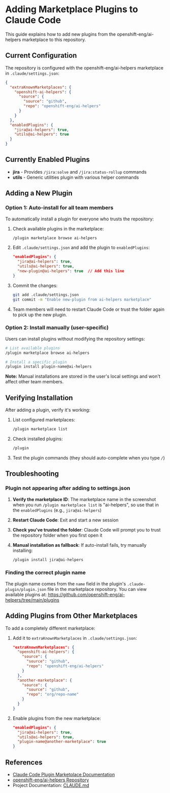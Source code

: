 # Adding Marketplace Plugins to Claude Code

This guide explains how to add new plugins from the openshift-eng/ai-helpers marketplace to this repository.

## Current Configuration

The repository is configured with the openshift-eng/ai-helpers marketplace in `.claude/settings.json`:

```json
{
  "extraKnownMarketplaces": {
    "openshift-ai-helpers": {
      "source": {
        "source": "github",
        "repo": "openshift-eng/ai-helpers"
      }
    }
  },
  "enabledPlugins": {
    "jira@ai-helpers": true,
    "utils@ai-helpers": true
  }
}
```

## Currently Enabled Plugins

- **jira** - Provides `/jira:solve` and `/jira:status-rollup` commands
- **utils** - Generic utilities plugin with various helper commands

## Adding a New Plugin

### Option 1: Auto-install for all team members

To automatically install a plugin for everyone who trusts the repository:

1. Check available plugins in the marketplace:
   ```bash
   /plugin marketplace browse ai-helpers
   ```

2. Edit `.claude/settings.json` and add the plugin to `enabledPlugins`:
   ```json
   "enabledPlugins": {
     "jira@ai-helpers": true,
     "utils@ai-helpers": true,
     "new-plugin@ai-helpers": true  // Add this line
   }
   ```

3. Commit the changes:
   ```bash
   git add .claude/settings.json
   git commit -m "Enable new-plugin from ai-helpers marketplace"
   ```

4. Team members will need to restart Claude Code or trust the folder again to pick up the new plugin.

### Option 2: Install manually (user-specific)

Users can install plugins without modifying the repository settings:

```bash
# List available plugins
/plugin marketplace browse ai-helpers

# Install a specific plugin
/plugin install plugin-name@ai-helpers
```

**Note:** Manual installations are stored in the user's local settings and won't affect other team members.

## Verifying Installation

After adding a plugin, verify it's working:

1. List configured marketplaces:
   ```bash
   /plugin marketplace list
   ```

2. Check installed plugins:
   ```bash
   /plugin
   ```

3. Test the plugin commands (they should auto-complete when you type `/`)

## Troubleshooting

### Plugin not appearing after adding to settings.json

1. **Verify the marketplace ID**: The marketplace name in the screenshot when you run `/plugin marketplace list` is "ai-helpers", so use that in the `enabledPlugins` (e.g., `jira@ai-helpers`)

2. **Restart Claude Code**: Exit and start a new session

3. **Check you've trusted the folder**: Claude Code will prompt you to trust the repository folder when you first open it

4. **Manual installation as fallback**: If auto-install fails, try manually installing:
   ```bash
   /plugin install jira@ai-helpers
   ```

### Finding the correct plugin name

The plugin name comes from the `name` field in the plugin's `.claude-plugin/plugin.json` file in the marketplace repository. You can view available plugins at:
https://github.com/openshift-eng/ai-helpers/tree/main/plugins

## Adding Plugins from Other Marketplaces

To add a completely different marketplace:

1. Add it to `extraKnownMarketplaces` in `.claude/settings.json`:
   ```json
   "extraKnownMarketplaces": {
     "openshift-ai-helpers": {
       "source": {
         "source": "github",
         "repo": "openshift-eng/ai-helpers"
       }
     },
     "another-marketplace": {
       "source": {
         "source": "github",
         "repo": "org/repo-name"
       }
     }
   }
   ```

2. Enable plugins from the new marketplace:
   ```json
   "enabledPlugins": {
     "jira@ai-helpers": true,
     "utils@ai-helpers": true,
     "plugin-name@another-marketplace": true
   }
   ```

## References

- [Claude Code Plugin Marketplace Documentation](https://docs.claude.com/en/docs/claude-code/plugin-marketplaces)
- [openshift-eng/ai-helpers Repository](https://github.com/openshift-eng/ai-helpers)
- Project Documentation: [CLAUDE.md](../../CLAUDE.md)
